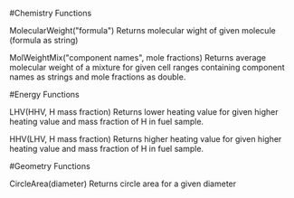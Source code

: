 #Chemistry Functions

MolecularWeight("formula")
  Returns molecular wight of given molecule (formula as string)
  
MolWeightMix("component names", mole fractions)
  Returns average molecular weight of a mixture for given cell ranges containing component names as strings and mole fractions as double.

#Energy Functions

LHV(HHV, H mass fraction)
  Returns lower heating value for given higher heating value and mass fraction of H in fuel sample.

HHV(LHV, H mass fraction)
  Returns higher heating value for given higher heating value and mass fraction of H in fuel sample.
  
#Geometry Functions

CircleArea(diameter)
  Returns circle area for a given diameter
